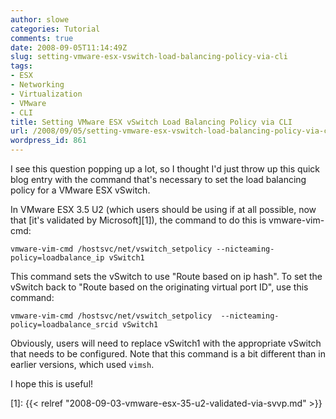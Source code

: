 ```yaml
---
author: slowe
categories: Tutorial
comments: true
date: 2008-09-05T11:14:49Z
slug: setting-vmware-esx-vswitch-load-balancing-policy-via-cli
tags:
- ESX
- Networking
- Virtualization
- VMware
- CLI
title: Setting VMware ESX vSwitch Load Balancing Policy via CLI
url: /2008/09/05/setting-vmware-esx-vswitch-load-balancing-policy-via-cli/
wordpress_id: 861
---
```


I see this question popping up a lot, so I thought I'd just throw up this quick blog entry with the command that's necessary to set the load balancing policy for a VMware ESX vSwitch.

In VMware ESX 3.5 U2 (which users should be using if at all possible, now that [it's validated by Microsoft][1]), the command to do this is vmware-vim-cmd:

	vmware-vim-cmd /hostsvc/net/vswitch_setpolicy --nicteaming-policy=loadbalance_ip vSwitch1

This command sets the vSwitch to use "Route based on ip hash". To set the vSwitch back to "Route based on the originating virtual port ID", use this command:

	vmware-vim-cmd /hostsvc/net/vswitch_setpolicy  --nicteaming-policy=loadbalance_srcid vSwitch1

Obviously, users will need to replace vSwitch1 with the appropriate vSwitch that needs to be configured. Note that this command is a bit different than in earlier versions, which used `vimsh`.

I hope this is useful!

[1]: {{< relref "2008-09-03-vmware-esx-35-u2-validated-via-svvp.md" >}}
